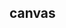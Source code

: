 ## canvas

<!-- UTSCOMJSON.canvas.description -->

<!-- UTSCOMJSON.canvas.attribute -->

<!-- UTSCOMJSON.canvas.event -->

<!-- UTSCOMJSON.canvas.example -->

<!-- UTSCOMJSON.canvas.compatibility -->

<!-- UTSCOMJSON.canvas.children -->

<!-- UTSCOMJSON.canvas.reference -->

<!-- UTSCOMJSON.canvas.component_type -->

